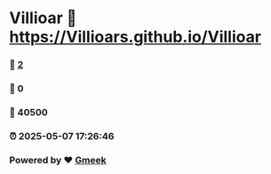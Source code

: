 # Villioar :link: https://Villioars.github.io/Villioar 
### :page_facing_up: [2](https://Villioars.github.io/Villioar/tag.html) 
### :speech_balloon: 0 
### :hibiscus: 40500 
### :alarm_clock: 2025-05-07 17:26:46 
### Powered by :heart: [Gmeek](https://github.com/Meekdai/Gmeek)
